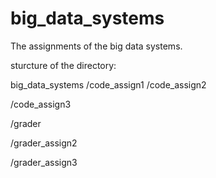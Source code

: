 # big_data_systems
The assignments of the big data systems.

sturcture of the directory:

big_data_systems
  /code_assign1
  /code_assign2

  /code_assign3
  
  /grader
  
  /grader_assign2
  
  /grader_assign3
